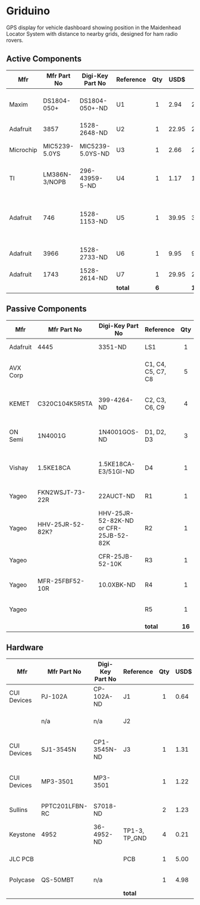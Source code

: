 # Griduino
GPS display for vehicle dashboard showing position in the Maidenhead Locator System with distance to nearby grids, designed for ham radio rovers.

## Active Components
| Mfr         | Mfr Part No     | Digi-Key Part No | Reference | Qty   | USD$  | Ext$   | Description  |
| ----------- | --------------- | ---------------- | --------- | :---: | ----- | ------ | ------------ |
| Maxim       | DS1804-050+     | DS1804-050+-ND   | U1        |  1    |  2.94 |   2.94 | IC Digital Pot 50KOHM 100-tap |
| Adafruit    | 3857            | 1528-2648-ND     | U2        |  1    | 22.95 |  22.95 | Feather M4 Express |
| Microchip   | MIC5239-5.0YS   | MIC5239-5.0YS-ND | U3        |  1    |  2.66 |   2.66 | IC Linear Regulator 5v 500mA |
| TI          | LM386N-3/NOPB   | 296-43959-5-ND   | U4        |  1    |  1.17 |   1.17 | Audio Amp, Mono LM386 700MW |
| Adafruit    | 746             | 1528-1153-ND     | U5        |  1    | 39.95 |  39.95 | Ultimate GPS, 66 channel (do not buy part #4279) |
| Adafruit    | 3966            | 1528-2733-ND     | U6        |  1    |  9.95 |   9.95 | BMP-388 Barometric Pressure |
| Adafruit    | 1743            | 1528-2614-ND     | U7        |  1    | 29.95 |  29.95 | TFT Display  |
|             |                 |                  | **total** | **6** |       | **109.57** |     |

## Passive Components
| Mfr         | Mfr Part No     | Digi-Key Part No     | Reference          |  Qty   | USD$  | Ext$   | Description  |
| ----------- | --------------- | -------------------- | ------------------ | :----: | ----- | ------ | ------------ |
| Adafruit    | 4445            | 3351-ND              | LS1                |    1   |  3.95 |   3.95 | Speaker, 3W 4ohm |
| AVX Corp    |                 |                      | C1, C4, C5, C7, C8 |    5   |  2.67 |  13.35 | CAP Electrolytic 47UF 10% 25v radial |
| KEMET       | C320C104K5R5TA  | 399-4264-ND          | C2, C3, C6, C9     |    4   |  0.22 |   0.88 | CAP Ceramic 0.1UF 50V X7R radial |
| ON Semi     | 1N4001G         | 1N4001GOS-ND         | D1, D2, D3         |    3   |  0.21 |   0.63 | Gen Purpose Diode 50V 1A |
| Vishay      | 1.5KE18CA       | 1.5KE18CA-E3/51GI-ND | D4                 |    1   |  1.21 |   1.21 | Zener Diode 25.2v Clamp |
| Yageo       | FKN2WSJT-73-22R | 22AUCT-ND            | R1                 |    1   |  0.39 |   0.39 | RES 22-ohm 2W 5% axial |
| Yageo       | HHV-25JR-52-82K? | HHV-25JR-52-82K-ND or CFR-25JB-52-82K | R2 |  1   |  0.34 |   0.34 | RES 82K 1/4W 5% axial |
| Yageo       |                 | CFR-25JB-52-10K      | R3                 |    1   |  0.10 |   0.20 | RES 10K 1/4W 1% axial |
| Yageo       | MFR-25FBF52-10R | 10.0XBK-ND           | R4                 |    1   |  0.10 |   0.10 | RES 10-ohm 1/4W 1% axial |
| Yageo       |                 |                      | R5                 |    1   |  0.10 |   0.20 | RES 100-ohm 1/4W 1% axial |
|             |                 |                      | **total**          | **16** |       | **21.25** |     |

## Hardware
| Mfr         | Mfr Part No     | Digi-Key Part No | Reference       |  Qty  | USD$  | Ext$   | Description  |
| ----------- | --------------- | ---------------- | --------------- | :---: | ----- | ------ | ------------ |
| CUI Devices | PJ-102A         | CP-102A-ND       | J1              |   1   |  0.64 |   0.64 | Connector Power Jack 2X5.5 mm  |
|             | n/a             | n/a              | J2              |       |       |        | Connector solder to pads |
| CUI Devices | SJ1-3545N       | CP1-3545N-ND     | J3              |   1   |  1.31 |   1.31 | Connector 3.5mm Audio Stereo Jack |
| CUI Devices | MP3-3501        | MP3-3501         |                 |   1   |  1.22 |   1.22 | Connector 3.5mm Audio Mono Plug |
| Sullins     | PPTC201LFBN-RC  | S7018-ND         |                 |   2   |  1.23 |   2.46 | Connector 20-pos 0.1 Tin (LCD) |
| Keystone    | 4952            | 36-4952-ND       | TP1-3, TP_GND   |   4   |  0.21 |   0.84 | PC Test Point Loop |
| JLC PCB     |                 |                  | PCB             |   1   |  5.00 |   5.00 | Printed Circuit Board |
| Polycase    | QS-50MBT        | n/a              |                 |   1   |  4.98 |   4.98 | Plastic Case |
|             |                 |                  | **total**       |       |       | **16.45** |     |
